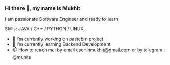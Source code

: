 ### Hi there 👋, my name is Mukhit

I am passionate Software Engineer and ready to learn

Skills: JAVA / C++ / PYTHON / LINUX

- 🔭 I’m currently working on pastebin project 
- 🌱 I’m currently learning Backend Development 
- 📫 How to reach me: by email eseninmukhit@gmail.com or by telegram : @muhits

